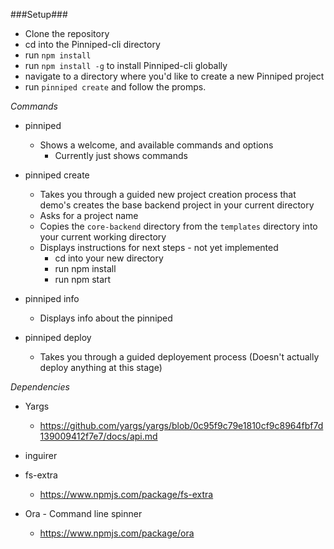 ###Setup###

- Clone the repository
- cd into the Pinniped-cli directory
- run `npm install`
- run `npm install -g` to install Pinniped-cli globally
- navigate to a directory where you'd like to create a new Pinniped project
- run `pinniped create` and follow the promps.

_Commands_

- pinniped

  - Shows a welcome, and available commands and options
    - Currently just shows commands

- pinniped create

  - Takes you through a guided new project creation process that demo's creates
    the base backend project in your current directory
  - Asks for a project name
  - Copies the `core-backend` directory from the `templates` directory into your
    current working directory
  - Displays instructions for next steps - not yet implemented
    - cd into your new directory
    - run npm install
    - run npm start

- pinniped info

  - Displays info about the pinniped

- pinniped deploy
  - Takes you through a guided deployement process (Doesn't actually deploy anything at this stage)

_Dependencies_

- Yargs

  - https://github.com/yargs/yargs/blob/0c95f9c79e1810cf9c8964fbf7d139009412f7e7/docs/api.md

- inguirer

- fs-extra

  - https://www.npmjs.com/package/fs-extra

- Ora - Command line spinner
  - https://www.npmjs.com/package/ora
